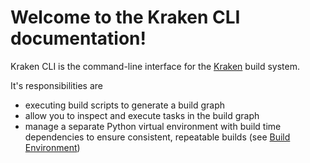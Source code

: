 # Welcome to the Kraken CLI documentation!

  [Kraken]: https://pypi.org/project/kraken-build/

Kraken CLI is the command-line interface for the [Kraken][] build system. 

It's responsibilities are

* executing build scripts to generate a build graph
* allow you to inspect and execute tasks in the build graph
* manage a separate Python virtual environment with build time dependencies to ensure consistent, repeatable builds (see [Build Environment](./buildenv.md))
